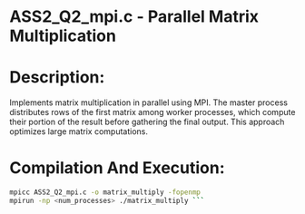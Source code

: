 # ASS2_Q2_mpi.c - Parallel Matrix Multiplication

# Description:

Implements matrix multiplication in parallel using MPI. The master process distributes rows of the first matrix among worker processes, which compute their portion of the result before gathering the final output. This approach optimizes large matrix computations.

# Compilation And Execution:
``` sh 
mpicc ASS2_Q2_mpi.c -o matrix_multiply -fopenmp
mpirun -np <num_processes> ./matrix_multiply ```